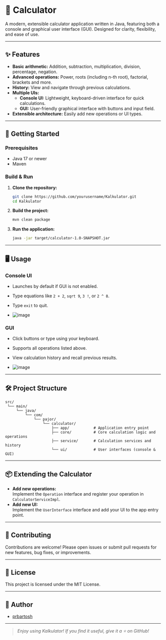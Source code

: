 # 🧮 Calculator

A modern, extensible calculator application written in Java, featuring both a console and graphical user interface (GUI). Designed for clarity, flexibility, and ease of use.

---

## ✨ Features

- **Basic arithmetic:** Addition, subtraction, multiplication, division, percentage, negation.
- **Advanced operations:** Power, roots (including n-th root), factorial, brackets and more.
- **History:** View and navigate through previous calculations.
- **Multiple UIs:**  
  - **Console UI:** Lightweight, keyboard-driven interface for quick calculations.
  - **GUI:** User-friendly graphical interface with buttons and input field.
- **Extensible architecture:** Easily add new operations or UI types.

---

## 🚀 Getting Started

### Prerequisites

- Java 17 or newer
- Maven

### Build & Run

1. **Clone the repository:**
    ```bash
    git clone https://github.com/yourusername/Kalkulator.git
    cd Kalkulator
    ```

2. **Build the project:**
    ```bash
    mvn clean package
    ```

3. **Run the application:**
    ```bash
    java -jar target/calculator-1.0-SNAPSHOT.jar
    ```

---

## 🖥️ Usage

### Console UI

- Launches by default if GUI is not enabled.
- Type equations like `2 + 2`, `sqrt 9`, `3 !`, or `2 ^ 8`.
- Type `exit` to quit.

- ![image](https://github.com/user-attachments/assets/70fb33fd-8f53-43c1-85c2-2e1df496f7b0)


### GUI

- Click buttons or type using your keyboard.
- Supports all operations listed above.
- View calculation history and recall previous results.

- ![image](https://github.com/user-attachments/assets/d1017409-d89f-4443-8a4d-8081e146cb1f)


---

## 🛠️ Project Structure

```
src/
 └── main/
     └── java/
         └── com/
             └── pajor/
                 └── calculator/
                     ├── app/           # Application entry point
                     ├── core/          # Core calculation logic and operations
                     ├── service/       # Calculation services and history
                     └── ui/            # User interfaces (console & GUI)
```

---

## 📦 Extending the Calculator

- **Add new operations:**  
  Implement the `Operation` interface and register your operation in `CalculatorServiceImpl`.
- **Add new UI:**  
  Implement the `UserInterface` interface and add your UI to the app entry point.

---

## 🤝 Contributing

Contributions are welcome! Please open issues or submit pull requests for new features, bug fixes, or improvements.

---

## 📄 License

This project is licensed under the MIT License.

---

## 👤 Author

- [prbartosh](https://github.com/prbartosh)

---

> _Enjoy using Kalkulator! If you find it useful, give it a ⭐ on GitHub!_
